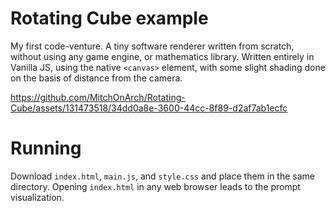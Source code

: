 # Rotating Cube example

My first code-venture. A tiny software renderer written from scratch, without using any game engine, or mathematics library. 
Written entirely in Vanilla JS, using the native `<canvas>` element, with some slight shading done on the basis of distance from the camera.

https://github.com/MitchOnArch/Rotating-Cube/assets/131473518/34dd0a8e-3600-44cc-8f89-d2af7ab1ecfc


# Running
Download `index.html`, `main.js`, and `style.css` and place them in the same directory.
Opening `index.html` in any web browser leads to the prompt visualization.
